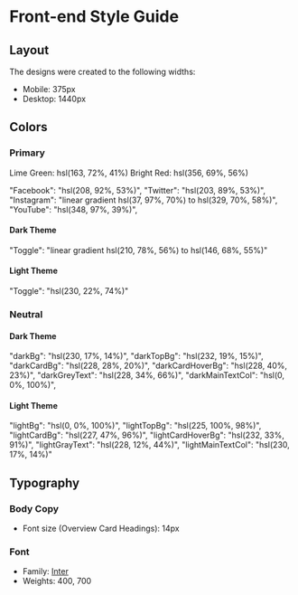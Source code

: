 # Front-end Style Guide

## Layout

The designs were created to the following widths:

- Mobile: 375px
- Desktop: 1440px

## Colors

### Primary

Lime Green: hsl(163, 72%, 41%)
Bright Red: hsl(356, 69%, 56%)

"Facebook": "hsl(208, 92%, 53%)",
"Twitter": "hsl(203, 89%, 53%)",
"Instagram": "linear gradient hsl(37, 97%, 70%) to hsl(329, 70%, 58%)",
"YouTube": "hsl(348, 97%, 39%)",

#### Dark Theme

"Toggle": "linear gradient hsl(210, 78%, 56%) to hsl(146, 68%, 55%)"

#### Light Theme

"Toggle": "hsl(230, 22%, 74%)"

### Neutral

#### Dark Theme

"darkBg": "hsl(230, 17%, 14%)",
"darkTopBg": "hsl(232, 19%, 15%)",
"darkCardBg": "hsl(228, 28%, 20%)",
"darkCardHoverBg": "hsl(228, 40%, 23%)",
"darkGreyText": "hsl(228, 34%, 66%)",
"darkMainTextCol": "hsl(0, 0%, 100%)",

#### Light Theme

"lightBg": "hsl(0, 0%, 100%)",
"lightTopBg": "hsl(225, 100%, 98%)",
"lightCardBg": "hsl(227, 47%, 96%)",
"lightCardHoverBg": "hsl(232, 33%, 91%)",
"lightGrayText": "hsl(228, 12%, 44%)",
"lightMainTextCol": "hsl(230, 17%, 14%)"

## Typography

### Body Copy

- Font size (Overview Card Headings): 14px

### Font

- Family: [Inter](https://fonts.google.com/specimen/Inter)
- Weights: 400, 700
